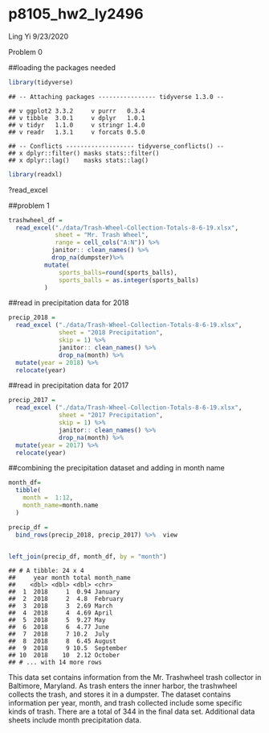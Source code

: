 p8105\_hw2\_ly2496
================
Ling Yi
9/23/2020

Problem 0

\#\#loading the packages needed

``` r
library(tidyverse)
```

    ## -- Attaching packages ---------------- tidyverse 1.3.0 --

    ## v ggplot2 3.3.2     v purrr   0.3.4
    ## v tibble  3.0.1     v dplyr   1.0.1
    ## v tidyr   1.1.0     v stringr 1.4.0
    ## v readr   1.3.1     v forcats 0.5.0

    ## -- Conflicts ------------------- tidyverse_conflicts() --
    ## x dplyr::filter() masks stats::filter()
    ## x dplyr::lag()    masks stats::lag()

``` r
library(readxl)
```

?read\_excel

\#\#problem 1

``` r
trashwheel_df =
  read_excel("./data/Trash-Wheel-Collection-Totals-8-6-19.xlsx",
             sheet = "Mr. Trash Wheel",
             range = cell_cols("A:N")) %>%
            janitor:: clean_names() %>%
            drop_na(dumpster)%>%
          mutate(
              sports_balls=round(sports_balls),
              sports_balls = as.integer(sports_balls)
          )
```

\#\#read in precipitation data for 2018

``` r
precip_2018 =
  read_excel ("./data/Trash-Wheel-Collection-Totals-8-6-19.xlsx",
              sheet = "2018 Precipitation",
              skip = 1) %>% 
              janitor:: clean_names() %>%
              drop_na(month) %>% 
  mutate(year = 2018) %>% 
  relocate(year)
```

\#\#read in precipitation data for 2017

``` r
precip_2017 =
  read_excel ("./data/Trash-Wheel-Collection-Totals-8-6-19.xlsx",
              sheet = "2017 Precipitation",
              skip = 1) %>% 
              janitor:: clean_names() %>%
              drop_na(month) %>% 
  mutate(year = 2017) %>% 
  relocate(year)
```

\#\#combining the precipitation dataset and adding in month name

``` r
month_df=
  tibble(
    month =  1:12,
    month_name=month.name
  )

precip_df = 
  bind_rows(precip_2018, precip_2017) %>%  view


left_join(precip_df, month_df, by = "month")
```

    ## # A tibble: 24 x 4
    ##     year month total month_name
    ##    <dbl> <dbl> <dbl> <chr>     
    ##  1  2018     1  0.94 January   
    ##  2  2018     2  4.8  February  
    ##  3  2018     3  2.69 March     
    ##  4  2018     4  4.69 April     
    ##  5  2018     5  9.27 May       
    ##  6  2018     6  4.77 June      
    ##  7  2018     7 10.2  July      
    ##  8  2018     8  6.45 August    
    ##  9  2018     9 10.5  September 
    ## 10  2018    10  2.12 October   
    ## # ... with 14 more rows

This data set contains information from the Mr. Trashwheel trash
collector in Baltimore, Maryland. As trash enters the inner harbor, the
trashwheel collects the trash, and stores it in a dumpster. The dataset
contains information per year, month, and trash collected include some
specific kinds of trash. There are a total of 344 in the final data set.
Additional data sheets include month precipitation data.
